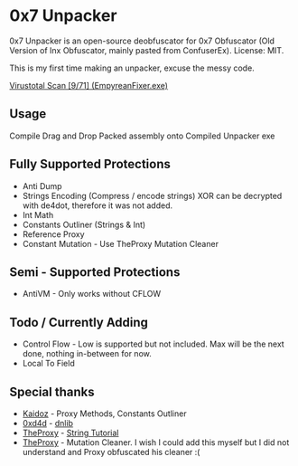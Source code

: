 # 0x7 Unpacker
0x7 Unpacker is an open-source deobfuscator for 0x7 Obfuscator (Old Version of Inx Obfuscator, mainly pasted from ConfuserEx). License: MIT.

This is my first time making an unpacker, excuse the messy code.

[Virustotal Scan [9/71] (EmpyreanFixer.exe)](https://www.virustotal.com/gui/file/b7e509b454a07826fd678797b3266762f1d40347d17133151eb7e1bfc76f7187/behavior)

## Usage
Compile
Drag and Drop Packed assembly onto Compiled Unpacker exe

## Fully Supported Protections
 * Anti Dump
 * Strings Encoding (Compress / encode strings) XOR can be decrypted with de4dot, therefore it was not added.
 * Int Math
 * Constants Outliner (Strings & Int)
 * Reference Proxy
 * Constant Mutation - Use TheProxy Mutation Cleaner

## Semi - Supported Protections
 * AntiVM - Only works without CFLOW

## Todo / Currently Adding 
 * Control Flow - Low is supported but not included. Max will be the next done, nothing in-between for now.
 * Local To Field

## Special thanks
 * [Kaidoz](https://github.com/Kaidoz) - Proxy Methods, Constants Outliner
 * [0xd4d](https://github.com/0xd4d) - [dnlib](https://github.com/0xd4d/dnlib)
 * [TheProxy](https://github.com/TheProxyRE) - [String Tutorial](https://github.com/TheProxyRE/Deobfuscation-Tutorials/tree/master/1.Strings)
 * [TheProxy](https://github.com/TheProxyRE) - Mutation Cleaner. I wish I could add this myself but I did not understand and Proxy obfuscated his cleaner :(
